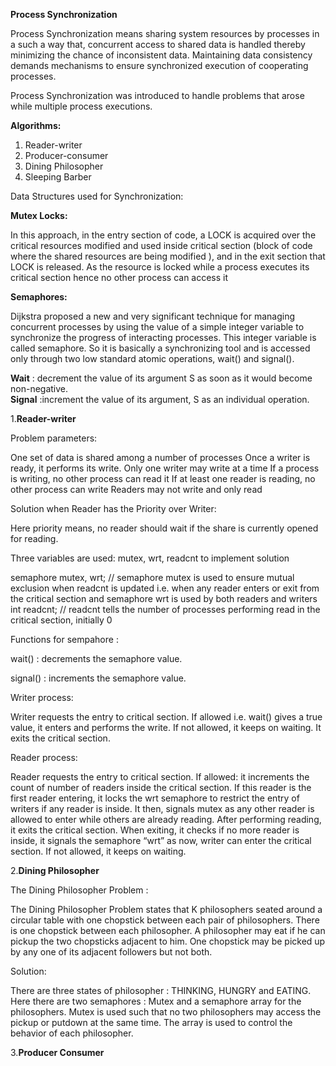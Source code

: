 <b>Process Synchronization </b> <br/>

Process Synchronization means sharing system resources by processes in a such a way that, concurrent access to shared data is handled thereby minimizing the chance of inconsistent data. Maintaining data consistency demands mechanisms to ensure synchronized execution of cooperating processes.

Process Synchronization was introduced to handle problems that arose while multiple process executions.

<b>Algorithms: </b> <br/>

1. Reader-writer
2. Producer-consumer
3. Dining Philosopher
4. Sleeping Barber 


Data Structures used for Synchronization:<br/>

<b>Mutex Locks:</b> <br/>

In this approach, in the entry section of code, a LOCK is acquired over the critical resources modified and used inside critical section (block of code where the shared resources are being modified ), and in the exit section that LOCK is released.
As the resource is locked while a process executes its critical section hence no other process can access it

<b>Semaphores:</b> <br/>

Dijkstra proposed a new and very significant technique for managing concurrent processes by using the value of a simple integer variable to synchronize the progress of interacting processes. This integer variable is called semaphore. So it is basically a synchronizing tool and is accessed only through two low standard atomic operations, wait() and signal().


<b>Wait</b> : decrement the value of its argument S as soon as it would become non-negative.<br/>
<b>Signal</b> :increment the value of its argument, S as an individual operation.<br/>

1.<b>Reader-writer</b><br/>

   Problem parameters:

   One set of data is shared among a number of processes
   Once a writer is ready, it performs its write. Only one writer may write at a time
   If a process is writing, no other process can read it
   If at least one reader is reading, no other process can write
   Readers may not write and only read


   Solution when Reader has the Priority over Writer:

   Here priority means, no reader should wait if the share is currently opened for reading.
   
   Three variables are used: mutex, wrt, readcnt to implement solution

   semaphore mutex, wrt; // semaphore mutex is used to ensure mutual exclusion when readcnt is updated i.e. when any reader enters or exit from the critical section and semaphore wrt is used by both readers and writers
   int readcnt;  //    readcnt tells the number of processes performing read in the critical section, initially 0

   Functions for sempahore :

   wait() : decrements the semaphore value.

   signal() : increments the semaphore value.

   
   Writer process:

   Writer requests the entry to critical section.
   If allowed i.e. wait() gives a true value, it enters and performs the write. If not allowed, it keeps on waiting.
   It exits the critical section.
   

   Reader process:

   Reader requests the entry to critical section.
   If allowed:
   it increments the count of number of readers inside the critical section. If this reader is the first reader entering, it locks the wrt semaphore to restrict the entry of writers if any reader is inside.
   It then, signals mutex as any other reader is allowed to enter while others are already reading.
   After performing reading, it exits the critical section. When exiting, it checks if no more reader is inside, it signals the semaphore “wrt” as now, writer can enter the critical section.
   If not allowed, it keeps on waiting.

2.<b>Dining Philosopher</b><br/>
    
   The Dining Philosopher Problem :

   The Dining Philosopher Problem states that K philosophers seated around a circular table with one chopstick between each pair of philosophers. There is one chopstick between each philosopher. A philosopher may eat if he can pickup the two chopsticks adjacent to him. One chopstick may be picked up by any one of its adjacent followers but not both. 

   Solution:

   There are three states of philosopher : THINKING, HUNGRY and EATING. Here there are two semaphores : Mutex and a semaphore array for the philosophers. Mutex is used such that no two philosophers may access the pickup or putdown at the same time. The array is used to control the behavior of each philosopher.

3.<b>Producer Consumer </b><br/>     

